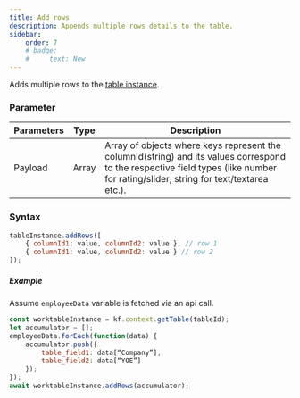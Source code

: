 ```yaml
---
title: Add rows
description: Appends multiple rows details to the table.
sidebar:
    order: 7
    # badge:
    #     text: New
---
```


Adds multiple rows to the [table instance](/form/gettable/).

### Parameter

| Parameters | Type  | Description                                                                                                                                          |
| ---------- | ----- | ---------------------------------------------------------------------------------------------------------------------------------------------------- |
| Payload    | Array | Array of objects where keys represent the columnId(string) and its values correspond to the respective field types (like number for rating/slider, string for text/textarea etc.). |

### Syntax

```js
tableInstance.addRows([
	{ columnId1: value, columnId2: value }, // row 1
	{ columnId1: value, columnId2: value } // row 2
]);
```

##### Example

Assume `employeeData` variable is fetched via an api call.

```js
const worktableInstance = kf.context.getTable(tableId);
let accumulator = [];
employeeData.forEach(function(data) {
    accumulator.push({
        table_field1: data[“Company”],
        table_field2: data[“YOE”]
    });
});
await worktableInstance.addRows(accumulator);

```
